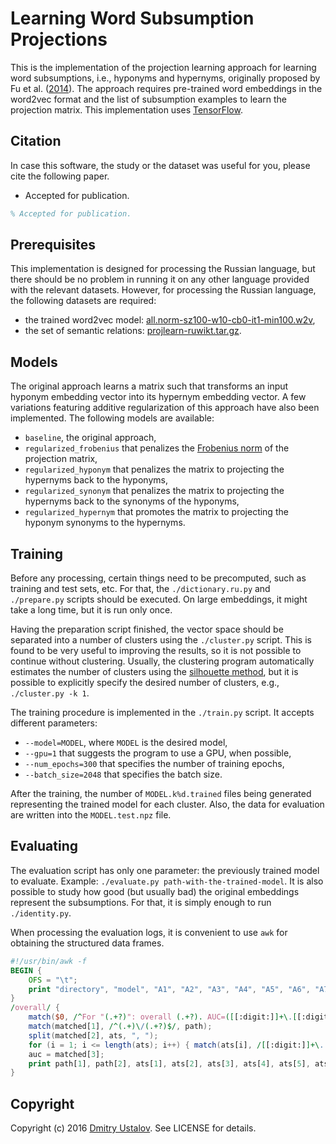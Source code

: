 # Learning Word Subsumption Projections

This is the implementation of the projection learning approach for learning word subsumptions, i.e., hyponyms and hypernyms, originally proposed by Fu et al. ([2014](http://dx.doi.org/10.3115/v1/P14-1113)). The approach requires pre-trained word embeddings in the word2vec format and the list of subsumption examples to learn the projection matrix. This implementation uses [TensorFlow](https://www.tensorflow.org/).

## Citation

In case this software, the study or the dataset was useful for you, please cite the following paper.

* Accepted for publication.

```latex
% Accepted for publication.
```

## Prerequisites

This implementation is designed for processing the Russian language, but there should be no problem in running it on any other language provided with the relevant datasets. However, for processing the Russian language, the following datasets are required:

* the trained word2vec model: [all.norm-sz100-w10-cb0-it1-min100.w2v],
* the set of semantic relations: [projlearn-ruwikt.tar.gz].

[projlearn-ruwikt.tar.gz]: http://ustalov.imm.uran.ru/pub/projlearn-ruwikt.tar.gz
[all.norm-sz100-w10-cb0-it1-min100.w2v]: https://s3-eu-west-1.amazonaws.com/dsl-research/wiki/w2v_export/all.norm-sz100-w10-cb0-it1-min100.w2v

## Models

The original approach learns a matrix such that transforms an input hyponym embedding vector into its hypernym embedding vector. A few variations featuring additive regularization of this approach have also been implemented. The following models are available:

* `baseline`, the original approach,
* `regularized_frobenius` that penalizes the [Frobenius norm](https://en.wikipedia.org/wiki/Matrix_norm#Frobenius_norm) of the projection matrix,
* `regularized_hyponym` that penalizes the matrix to projecting the hypernyms back to the hyponyms,
* `regularized_synonym` that penalizes the matrix to projecting the hypernyms back to the synonyms of the hyponyms,
* `regularized_hypernym` that promotes the matrix to projecting the hyponym synonyms to the hypernyms.

## Training

Before any processing, certain things need to be precomputed, such as training and test sets, etc. For that, the `./dictionary.ru.py` and `./prepare.py` scripts should be executed. On large embeddings, it might take a long time, but it is run only once.

Having the preparation script finished, the vector space should be separated into a number of clusters using the `./cluster.py` script. This is found to be very useful to improving the results, so it is not possible to continue without clustering. Usually, the clustering program automatically estimates the number of clusters using the [silhouette method](https://en.wikipedia.org/wiki/Silhouette_(clustering)), but it is possible to explicitly specify the desired number of clusters, e.g., `./cluster.py -k 1`.

The training procedure is implemented in the `./train.py` script. It accepts different parameters:

* `--model=MODEL`, where `MODEL` is the desired model,
* `--gpu=1` that suggests the program to use a GPU, when possible,
* `--num_epochs=300` that specifies the number of training epochs,
* `--batch_size=2048` that specifies the batch size.

After the training, the number of `MODEL.k%d.trained` files being generated representing the trained model for each cluster. Also, the data for evaluation are written into the `MODEL.test.npz` file.

## Evaluating

The evaluation script has only one parameter: the previously trained model to evaluate. Example: `./evaluate.py path-with-the-trained-model`. It is also possible to study how good (but usually bad) the original embeddings represent the subsumptions. For that, it is simply enough to run `./identity.py`.

When processing the evaluation logs, it is convenient to use `awk` for obtaining the structured data frames.

```awk
#!/usr/bin/awk -f
BEGIN {
    OFS = "\t";
    print "directory", "model", "A1", "A2", "A3", "A4", "A5", "A6", "A7", "A8", "A9", "A10", "AUC";
}
/overall/ {
    match($0, /^For "(.+?)": overall (.+?). AUC=([[:digit:]]+\.[[:digit:]]+).$/, matched);
    match(matched[1], /^(.+)\/(.+?)$/, path);
    split(matched[2], ats, ", ");
    for (i = 1; i <= length(ats); i++) { match(ats[i], /[[:digit:]]+\.[[:digit:]]+$/, value); ats[i] = value[0]; }
    auc = matched[3];
    print path[1], path[2], ats[1], ats[2], ats[3], ats[4], ats[5], ats[6], ats[7], ats[8], ats[9], ats[10], auc;
}
```

## Copyright

Copyright (c) 2016 [Dmitry Ustalov](https://ustalov.name/en/). See LICENSE for details.
